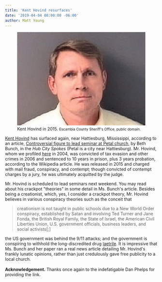 ```yaml
---
title: 'Kent Hovind resurfaces'
date: '2019-04-04 08:00:00 -06:00'
author: Matt Young
---
```

<figure>
<img src="/uploads/2019/Hovind_Mug_600.jpg" alt="Kent Hovind"/>
<figcaption>
Kent Hovind in 2015. <small>Escambia County Sheriff's Office, public domain.</small>
</figcaption>
</figure>

<a href="https://en.wikipedia.org/wiki/Kent_Hovind">Kent Hovind</a> has surfaced again, near Hattiesburg, Mississippi, according to an article, <a href="https://www.hubcityspokes.com/news-petal-social-community-calendar/controversial-figure-lead-seminar-petal-church">Controversial figure to lead seminar at Petal church</a>, by Beth Bunch, in the <i>Hub City Spokes</i> (Petal is a city near Hattiesburg). Mr. Hovind, whom we profiled <a href="https://pandasthumb.org/archives/2004/08/kent-hovind-and.html">here</a> in 2004, was convicted of tax evasion and other crimes in 2006 and sentenced to 10 years in prison, plus 3 years probation, according to the Wikipedia article. He was released in 2015 and charged with mail fraud, conspiracy, and contempt; though convicted of contempt charges by a jury, he was ultimately acquitted by the judge.

Mr. Hovind is scheduled to lead seminars next weekend. You may read about his crackpot "theories" in some detail in Ms. Bunch's article. Besides being a creationist, which, yes, I consider a crackpot theory, Mr. Hovind believes in various conspiracy theories such as the conceit that 

<blockquote>creationism is not taught in public schools due to a New World Order conspiracy, established by Satan and involving Ted Turner and Jane Fonda, the British Royal Family, the State of Israel, the American Civil Liberties Union, U.S. government officials, business leaders, and social activists[;]</blockquote>

the US government was behind the 9/11 attacks; and the government is conspiring to withhold the long-discredited drug <a href="https://en.wikipedia.org/wiki/Amygdalin#Laetrile">laetrile</a>. It is impressive that Ms. Bunch and her paper ran a real news article detailing Mr. Hovind's frankly lunatic opinions, rather than just credulously gave free publicity to a local church.
<br/><br/>
<strong>Acknowledgement.</strong> Thanks once again to the indefatigable Dan Phelps for providing the link.




